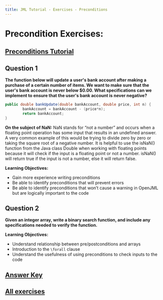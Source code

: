 ```yaml
---
title: JML Tutorial - Exercises - Preconditions
---
```

# Precondition Exercises:
## **[Preconditions Tutorial](https://www.openjml.org/tutorial/Preconditions)**

## **Question 1**
**The function below will update a user's bank account after making a purchase of a certain number of items. We want to make sure that the user's bank account is never below $0.00. What specifications can we implement to ensure that the user's bank account is never negative?**
```Java
public double bankUpdate(double bankAccount, double price, int n) {
		bankAccount = bankAccount - (price*n);
		return bankAccount;
}
```
**On the subject of NaN:** 
NaN stands for “not a number” and occurs when a floating point operation has some input that results in an undefined answer. A very common example of this would be trying to divide zero by zero or taking the square root of a negative number. It is helpful to use the isNaN() function from the Java class Double when working with floating points because it will check if the input is a floating point or not a number. isNaN() will return true if the input is not a number, else it will return false. 

**Learning Objectives:** 
+ Gain more experience writing preconditions 
+ Be able to identify preconditions that will prevent errors
+ Be able to identify preconditions that won’t cause a warning in OpenJML but are logically important to the code

## **Question 2**
**Given an integer array, write a binary search function, and include any specifications needed to verify the function.**

**Learning Objectives:** 
+ Understand relationship between pre/postconditions and arrays
+ Introduction to the `\forall` clause
+ Understand the usefulness of using preconditions to check inputs to the code 

## **[Answer Key](PreConExKey.md)**
## **[All exercises](https://www.openjml.org/tutorial/exercises/exercises)**
